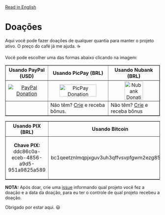 [Read in English](https://github.com/williamcanin/donations/blob/master/README.md)

# Doações

Aqui você pode fazer doações de qualquer quantia para manter o projeto ativo. O preço do café já me ajuda. :coffee:

Você pode escolher uma das formas abaixo clicando na imagem:

<div class="donation">
<table border="1">
  <thead>
    <tr>
      <th>Usando PayPal (USD)</th>
      <th>Usando PicPay (BRL)</th>
      <th>Usando Nubank (BRL)</th>
    </tr>
  </thead>
  <tbody>
    <tr>
      <td align="center">
        <a href="https://www.paypal.com/cgi-bin/webscr?cmd=_s-xclick&hosted_button_id=YBK2HEEYG8V5W&source" target="_blank">
          <img src="https://raw.githubusercontent.com/williamcanin/donations/master/svg/banks/paypal.svg" alt="PayPal Donation"
        </a>
      </td>
      <td align="center">
        <a href="https://app.picpay.com/user/williamcanin" target="_blank">
          <img width="120" height="40" src="https://raw.githubusercontent.com/williamcanin/donations/master/svg/banks/picpay.svg" alt="PicPay Donation">
       </a>
     </td>
     <td align="center">
        <a href="https://nubank.com.br/pagar/4hzmr/HNn2g3w1TI" target="_blank">
          <img width="auto" height="60" src="https://raw.githubusercontent.com/williamcanin/donations/master/svg/banks/nubank.svg" alt="Nubank Donation">
       </a>
     </td>
    <tr>
      <td></td>
      <td>Não têm? <a href="https://www.picpay.com/convite?PF4BCW" target="_blank">Crie</a> e receba bônus.</td>
      <td>Não têm? <a href="https://nubank.com.br/indicacao/nu/?id=UOGZCLY2mWMAAAF5uWQb5A&msg=cb40c&utm_channel=social&utm_medium=referral&utm_source=mgm" target="_blank">Crie</a> e receba bônus</td>
    </tr>
   </tr>
  </tbody>
</table>
</div>



<div class="donation">
<table border="1">
  <thead>
    <tr>
      <th>Usando PIX (BRL)</th>
      <th>Usando Bitcoin</th>
    </tr>
  </thead>
  <tbody>
    <tr>
      <td>
        <p align="center"> <strong>Chave PIX:</strong><br/> ddc86c0a-eceb-4856-a9d5-951a9825a589</p>
     </td>
     <td>
        <p align="center"> bc1qeetznlmqpjxguv3uh3qffvsvpfgwm2ezg85mgt</p>
     </td>
   </tr>
  </tbody>
</table>
</div>

**NOTA:** Após doar, crie uma [issue](https://github.com/williamcanin/donations/issues) informando qual projeto você fez a doação e a data da doação, para eu ter o controle de qual projeto recebeu a doação.

Obrigado por estar aqui. :smiley:
